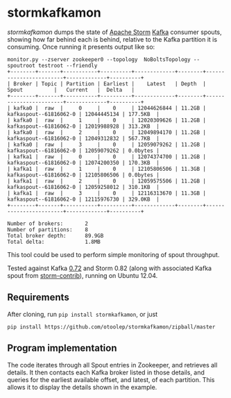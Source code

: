stormkafkamon
=============

_stormkafkamon_ dumps the state of [Apache Storm](http://storm.apache.org/) [Kafka](http://kafka.apache.org/) consumer spouts, showing how far behind each is behind, relative to the Kafka partition it is consuming. Once running it presents output like so:
```
monitor.py --zserver zookeeper0 --topology  NoBoltsTopology --spoutroot testroot --friendly
+--------+-------+-----------+----------+-------------+--------+------------------------+-------------+----------+
| Broker | Topic | Partition | Earliest |    Latest   | Depth  |         Spout          |   Current   |  Delta   |
+--------+-------+-----------+----------+-------------+--------+------------------------+-------------+----------+
| kafka0 |  raw  |     0     |    0     | 12044626844 | 11.2GB | kafkaspout--61816062-0 | 12044445134 | 177.5KB  |
| kafka0 |  raw  |     1     |    0     | 12020309626 | 11.2GB | kafkaspout--61816062-0 | 12019988928 | 313.2KB  |
| kafka0 |  raw  |     2     |    0     | 12049894170 | 11.2GB | kafkaspout--61816062-0 | 12049312832 | 567.7KB  |
| kafka0 |  raw  |     3     |    0     | 12059079262 | 11.2GB | kafkaspout--61816062-0 | 12059079262 | 0.0bytes |
| kafka1 |  raw  |     0     |    0     | 12074374700 | 11.2GB | kafkaspout--61816062-0 | 12074200350 | 170.3KB  |
| kafka1 |  raw  |     1     |    0     | 12105806506 | 11.3GB | kafkaspout--61816062-0 | 12105806506 | 0.0bytes |
| kafka1 |  raw  |     2     |    0     | 12059575506 | 11.2GB | kafkaspout--61816062-0 | 12059258012 | 310.1KB  |
| kafka1 |  raw  |     3     |    0     | 12116313670 | 11.3GB | kafkaspout--61816062-0 | 12115976730 | 329.0KB  |
+--------+-------+-----------+----------+-------------+--------+------------------------+-------------+----------+

Number of brokers:       2
Number of partitions:    8
Total broker depth:      89.9GB
Total delta:             1.8MB
```
This tool could be used to perform simple monitoring of spout throughput.

Tested against Kafka [0.72](http://kafka.apache.org/downloads.html) and Storm 0.82 (along with associated Kafka spout from [storm-contrib](https://github.com/nathanmarz/storm-contrib)), running on Ubuntu 12.04.

## Requirements

After cloning, run `pip install stormkafkamon`, or just

```
pip install https://github.com/otoolep/stormkafkamon/zipball/master
```

## Program implementation

The code iterates through all Spout entries in Zookeeper, and retrieves all details. It then contacts each Kafka broker listed in those details, and queries for the earliest available offset, and latest, of each partition. This allows it to display the details shown in the example.
